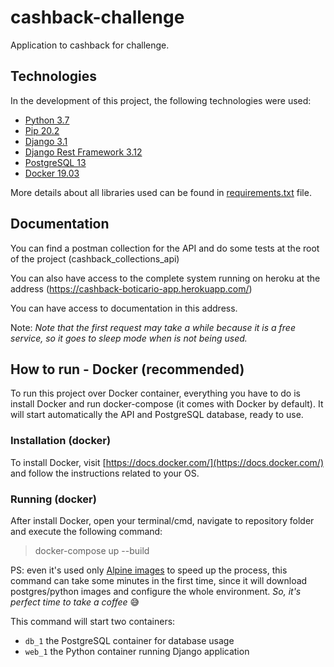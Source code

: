 # cashback-challenge

Application to cashback for challenge.

## Technologies

In the development of this project, the following technologies were used:

- [Python 3.7](https://www.python.org/downloads/release/python-370/)
- [Pip 20.2](https://pip.pypa.io/en/stable/news/#id12) 
- [Django 3.1](https://docs.djangoproject.com/en/3.1/releases/3.1/)
- [Django Rest Framework 3.12](https://www.django-rest-framework.org/community/release-notes/#312x-series)
- [PostgreSQL 13](https://www.postgresql.org/about/news/postgresql-13-released-2077/) 
- [Docker 19.03](https://docs.docker.com/engine/release-notes/#version-1903) 

More details about all libraries used can be found in [requirements.txt](requirements.txt) file. 


## Documentation

You can find a postman collection for the API and do some tests at the root of the project (cashback_collections_api)

You can also have access to the complete system running on heroku at the address (https://cashback-boticario-app.herokuapp.com/)

You can have access to documentation in this address.

Note: *Note that the first request may take a while because it is a free service, so it goes to sleep mode when is not being used.*

## How to run - Docker (recommended)

To run this project over Docker container, everything you have to do is install Docker and 
run docker-compose (it comes with Docker by default). It will start automatically the API and PostgreSQL database, ready to use.

### Installation (docker)

To install Docker, visit [https://docs.docker.com/](https://docs.docker.com/) and follow the instructions related to your OS.

### Running (docker)

After install Docker, open your terminal/cmd, navigate to repository folder and execute the following command:

> docker-compose up --build

PS: even it's used only [Alpine images](https://hub.docker.com/_/alpine) to speed up the process, this command can take some minutes in the first time, 
since it will download postgres/python images and configure the whole environment. 
_So, it's perfect time to take a coffee_ 😅 
 
This command will start two containers:
- `db_1` the PostgreSQL container for database usage 
- `web_1` the Python container running Django application





